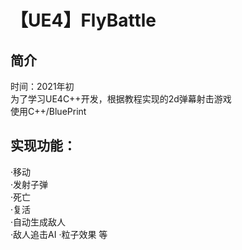 # 【UE4】FlyBattle

## 简介  
时间：2021年初  
为了学习UE4C++开发，根据教程实现的2d弹幕射击游戏   
使用C++/BluePrint  

## 实现功能：  
·移动  
·发射子弹  
·死亡  
·复活  
·自动生成敌人  
·敌人追击AI 
·粒子效果  等
